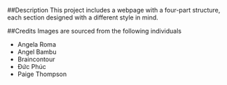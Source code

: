##Description
This project includes a webpage with a four-part structure, each section designed with a different style in mind.

##Credits
Images are sourced from the following individuals
- Angela Roma
- Angel Bambu
- Braincontour
- Đức Phúc
- Paige Thompson
